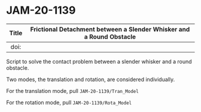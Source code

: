 # JAM-20-1139

|Title| __Frictional Detachment between a Slender Whisker and a Round Obstacle__|
|:---:|:---:|
|doi:||

Script to solve the contact problem between a slender whisker and a round obstacle.

Two modes, the translation and rotation, are considered individually.

For the translation mode, pull `JAM-20-1139/Tran_Model`

For the rotation mode, pull `JAM-20-1139/Rota_Model`
